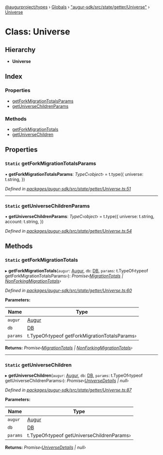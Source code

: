 [@augurproject/types](../README.md) › [Globals](../globals.md) › ["augur-sdk/src/state/getter/Universe"](../modules/_augur_sdk_src_state_getter_universe_.md) › [Universe](_augur_sdk_src_state_getter_universe_.universe.md)

# Class: Universe

## Hierarchy

* **Universe**

## Index

### Properties

* [getForkMigrationTotalsParams](_augur_sdk_src_state_getter_universe_.universe.md#static-getforkmigrationtotalsparams)
* [getUniverseChildrenParams](_augur_sdk_src_state_getter_universe_.universe.md#static-getuniversechildrenparams)

### Methods

* [getForkMigrationTotals](_augur_sdk_src_state_getter_universe_.universe.md#static-getforkmigrationtotals)
* [getUniverseChildren](_augur_sdk_src_state_getter_universe_.universe.md#static-getuniversechildren)

## Properties

### `Static` getForkMigrationTotalsParams

▪ **getForkMigrationTotalsParams**: *TypeC‹object›* = t.type({
    universe: t.string,
  })

*Defined in [packages/augur-sdk/src/state/getter/Universe.ts:51](https://github.com/AugurProject/augur/blob/88b6e76efb/packages/augur-sdk/src/state/getter/Universe.ts#L51)*

___

### `Static` getUniverseChildrenParams

▪ **getUniverseChildrenParams**: *TypeC‹object›* = t.type({
    universe: t.string,
    account: t.string,
  })

*Defined in [packages/augur-sdk/src/state/getter/Universe.ts:54](https://github.com/AugurProject/augur/blob/88b6e76efb/packages/augur-sdk/src/state/getter/Universe.ts#L54)*

## Methods

### `Static` getForkMigrationTotals

▸ **getForkMigrationTotals**(`augur`: [Augur](_augur_sdk_src_augur_.augur.md), `db`: [DB](_augur_sdk_src_state_db_db_.db.md), `params`: t.TypeOf‹typeof getForkMigrationTotalsParams›): *Promise‹[MigrationTotals](../interfaces/_augur_sdk_src_state_getter_universe_.migrationtotals.md) | [NonForkingMigrationTotals](../interfaces/_augur_sdk_src_state_getter_universe_.nonforkingmigrationtotals.md)›*

*Defined in [packages/augur-sdk/src/state/getter/Universe.ts:60](https://github.com/AugurProject/augur/blob/88b6e76efb/packages/augur-sdk/src/state/getter/Universe.ts#L60)*

**Parameters:**

Name | Type |
------ | ------ |
`augur` | [Augur](_augur_sdk_src_augur_.augur.md) |
`db` | [DB](_augur_sdk_src_state_db_db_.db.md) |
`params` | t.TypeOf‹typeof getForkMigrationTotalsParams› |

**Returns:** *Promise‹[MigrationTotals](../interfaces/_augur_sdk_src_state_getter_universe_.migrationtotals.md) | [NonForkingMigrationTotals](../interfaces/_augur_sdk_src_state_getter_universe_.nonforkingmigrationtotals.md)›*

___

### `Static` getUniverseChildren

▸ **getUniverseChildren**(`augur`: [Augur](_augur_sdk_src_augur_.augur.md), `db`: [DB](_augur_sdk_src_state_db_db_.db.md), `params`: t.TypeOf‹typeof getUniverseChildrenParams›): *Promise‹[UniverseDetails](../interfaces/_augur_sdk_src_state_getter_universe_.universedetails.md) | null›*

*Defined in [packages/augur-sdk/src/state/getter/Universe.ts:87](https://github.com/AugurProject/augur/blob/88b6e76efb/packages/augur-sdk/src/state/getter/Universe.ts#L87)*

**Parameters:**

Name | Type |
------ | ------ |
`augur` | [Augur](_augur_sdk_src_augur_.augur.md) |
`db` | [DB](_augur_sdk_src_state_db_db_.db.md) |
`params` | t.TypeOf‹typeof getUniverseChildrenParams› |

**Returns:** *Promise‹[UniverseDetails](../interfaces/_augur_sdk_src_state_getter_universe_.universedetails.md) | null›*
